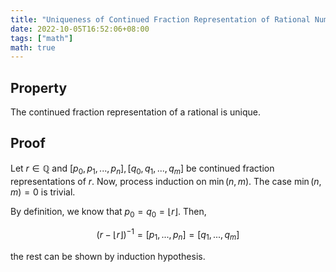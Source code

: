 ```yaml
---
title: "Uniqueness of Continued Fraction Representation of Rational Numbers"
date: 2022-10-05T16:52:06+08:00
tags: ["math"]
math: true
---
```


## Property

The continued fraction representation of a rational is unique.

## Proof

Let $r \in \mathbb{Q}$ and $[p_0, p_1, ..., p_n], [q_0, q_1, ..., q_m]$ be continued fraction representations of $r$. Now, process induction on $\min(n, m)$. The case $\min(n, m) = 0$ is trivial.

By definition, we know that $p_0 = q_0 = \lfloor r \rfloor$. Then,

$$(r - \lfloor r \rfloor)^{-1} = [p_1, ..., p_n] = [q_1, ..., q_m]$$

the rest can be shown by induction hypothesis.
